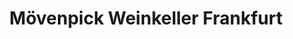 ---
title: "Mövenpick Weinkeller Frankfurt"
url: /frankfurt-am-main/moevenpick-weinkeller-frankfurt/
shop: Wein
---